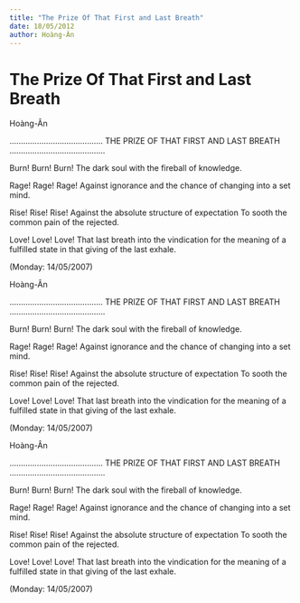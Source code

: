 ```yaml
---
title: "The Prize Of That First and Last Breath"
date: 18/05/2012
author: Hoàng-Ân
---
```


# The Prize Of That First and Last Breath

Hoàng-Ân


.........................................
THE PRIZE OF THAT
FIRST AND LAST BREATH
..........................................


Burn! Burn! Burn!
The dark soul with the fireball of knowledge.

Rage! Rage! Rage!
Against ignorance and the chance of changing into a set mind.

Rise! Rise! Rise!
Against the absolute structure of expectation
To sooth the common pain of the rejected.

Love! Love! Love!
That last breath into the vindication
for the meaning of a fulfilled state
in that giving of the last exhale.


(Monday: 14/05/2007)

Hoàng-Ân


.........................................
THE PRIZE OF THAT
FIRST AND LAST BREATH
..........................................


Burn! Burn! Burn!
The dark soul with the fireball of knowledge.

Rage! Rage! Rage!
Against ignorance and the chance of changing into a set mind.

Rise! Rise! Rise!
Against the absolute structure of expectation
To sooth the common pain of the rejected.

Love! Love! Love!
That last breath into the vindication
for the meaning of a fulfilled state
in that giving of the last exhale.


(Monday: 14/05/2007)

Hoàng-Ân


.........................................
THE PRIZE OF THAT
FIRST AND LAST BREATH
..........................................


Burn! Burn! Burn!
The dark soul with the fireball of knowledge.

Rage! Rage! Rage!
Against ignorance and the chance of changing into a set mind.

Rise! Rise! Rise!
Against the absolute structure of expectation
To sooth the common pain of the rejected.

Love! Love! Love!
That last breath into the vindication
for the meaning of a fulfilled state
in that giving of the last exhale.


(Monday: 14/05/2007)
